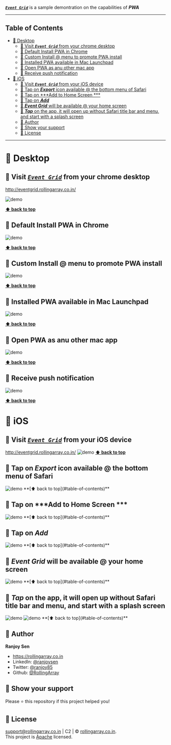 
***[`Event Grid`](http://eventgrid.rollingarray.co.in/)*** is a sample demontration on the capabilities of ***PWA***

---

## Table of Contents
- [:link: Desktop](#link-desktop)
  - [:link: Visit ***`Event Grid`*** from your chrome desktop](#link-visit-event-grid-from-your-chrome-desktop)
  - [:link: Default Install PWA in Chrome](#link-default-install-pwa-in-chrome)
  - [:link: Custom Install @ menu to promote PWA install](#link-custom-install--menu-to-promote-pwa-install)
  - [:link: Installed PWA available in Mac Launchpad](#link-installed-pwa-available-in-mac-launchpad)
  - [:link: Open PWA as anu other mac app](#link-open-pwa-as-anu-other-mac-app)
  - [:link: Receive push notification](#link-receive-push-notification)
- [:link: iOS](#link-ios)
  - [:link: Visit ***`Event Grid`*** from your iOS device](#link-visit-event-grid-from-your-ios-device)
  - [:link: Tap on ***Export*** icon available @ the bottom menu of Safari](#link-tap-on-export-icon-available--the-bottom-menu-of-safari)
  - [:link: Tap on ***Add to Home Screen ***](#link-tap-on-add-to-home-screen-)
  - [:link: Tap on ***Add***](#link-tap-on-add)
  - [:link: ***Event Grid*** will be available @ your home screen](#link-event-grid-will-be-available--your-home-screen)
  - [:link: ***Tap*** on the app, it will open up without Safari title bar and menu, and start with a splash screen](#link-tap-on-the-app-it-will-open-up-without-safari-title-bar-and-menu-and-start-with-a-splash-screen)
  - [:link: Author](#link-author)
  - [:link: Show your support](#link-show-your-support)
  - [:link: License](#link-license)


---
# :link: Desktop
## :link: Visit ***[`Event Grid`](http://eventgrid.rollingarray.co.in/)*** from your chrome desktop
http://eventgrid.rollingarray.co.in/

<img src="https://github.com/RollingArray/event-grid-app/blob/main/app-shots/desktop-1.png?raw=true" alt="demo"/>

**[⬆ back to top](#table-of-contents)**

## :link: Default Install PWA in Chrome

<img src="https://github.com/RollingArray/event-grid-app/blob/main/app-shots/desktop-2.png?raw=true" alt="demo"/>

**[⬆ back to top](#table-of-contents)**

## :link: Custom Install @ menu to promote PWA install

<img src="https://github.com/RollingArray/event-grid-app/blob/main/app-shots/desktop-3.png?raw=true" alt="demo"/>

**[⬆ back to top](#table-of-contents)**


## :link: Installed PWA available in Mac Launchpad 

<img src="https://github.com/RollingArray/event-grid-app/blob/main/app-shots/desktop-4.png?raw=true" alt="demo"/>

**[⬆ back to top](#table-of-contents)**

## :link: Open PWA as anu other mac app 

<img src="https://github.com/RollingArray/event-grid-app/blob/main/app-shots/desktop-5.png?raw=true" alt="demo"/>

**[⬆ back to top](#table-of-contents)**

## :link: Receive push notification

<img src="https://github.com/RollingArray/event-grid-app/blob/main/app-shots/desktop-6.png?raw=true" alt="demo"/>

**[⬆ back to top](#table-of-contents)**

# :link: iOS
## :link: Visit ***[`Event Grid`](http://eventgrid.rollingarray.co.in/)*** from your iOS device
http://eventgrid.rollingarray.co.in/
<img src="https://github.com/RollingArray/event-grid-app/blob/main/app-shots/ios-1.png?raw=true" alt="demo"/>
**[⬆ back to top](#table-of-contents)**

## :link: Tap on ***Export*** icon available @ the bottom menu of Safari
<img src="https://github.com/RollingArray/event-grid-app/blob/main/app-shots/ios-2.png?raw=true" alt="demo"/>
**[⬆ back to top](#table-of-contents)**

## :link: Tap on ***Add to Home Screen ***
<img src="https://github.com/RollingArray/event-grid-app/blob/main/app-shots/ios-3.png?raw=true" alt="demo"/>
**[⬆ back to top](#table-of-contents)**

## :link: Tap on ***Add***
<img src="https://github.com/RollingArray/event-grid-app/blob/main/app-shots/ios-4.png?raw=true" alt="demo"/>
**[⬆ back to top](#table-of-contents)**

## :link: ***Event Grid*** will be available @ your home screen 
<img src="https://github.com/RollingArray/event-grid-app/blob/main/app-shots/ios-4.png?raw=true" alt="demo"/>
**[⬆ back to top](#table-of-contents)**

## :link: ***Tap*** on the app, it will open up without Safari title bar and menu, and start with a splash screen 
<img src="https://github.com/RollingArray/event-grid-app/blob/main/app-shots/ios-5.png?raw=true" alt="demo"/>
<img src="https://github.com/RollingArray/event-grid-app/blob/main/app-shots/ios-6.png?raw=true" alt="demo"/>
**[⬆ back to top](#table-of-contents)**

## :link: Author
**Ranjoy Sen**

- https://rollingarray.co.in
- LinkedIn: [@ranjoysen](Https://www.Linkedin.Com/in/ranjoysen)
- Twitter: [@ranjoy85](Https://twitter.Com/ranjoy85)
- Github: [@RollingArray](https://github.com/RollingArray)

## :link: Show your support

Please ⭐️ this repository if this project helped you!


## :link: License
support@rollingarray.co.in | C2 | © [rollingarray.co.in](http://rollingarray.co.in/).<br />
This project is [Apache](https://github.com/RollingArray/event-grid-app/blob/main/LICENSE) licensed.